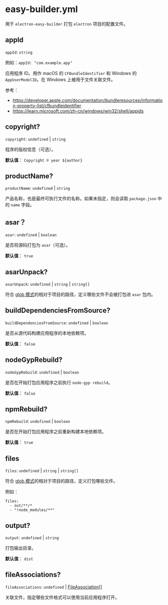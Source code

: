# easy-builder.yml
用于 `electron-easy-builder` 打包 `electron` 项目的配置文件。

## appId
`appId`: `string`

例如：`appId: "com.example.app"`

应用程序 ID。用作 macOS 的 `CFBundleIdentifier` 和 Windows 的 `AppUserModelID`。在 Windows 上被用于文件关联文件。

参考：
* https://developer.apple.com/documentation/bundleresources/information-property-list/cfbundleidentifier
* https://learn.microsoft.com/zh-cn/windows/win32/shell/appids

## copyright?
`copyright`: `undefined` | `string`

程序的版权信息（可选）。

**默认值**：
`Copyright © year ${author}`

## productName?
`productName`: `undefined` | `string`

产品名称，也是最终可执行文件的名称。如果未指定，则会读取 `package.json` 中的 `name` 字段。

## asar？
`asar`: `undefined` | `boolean`

是否将源码打包为 `asar`（可选）。

**默认值**：
`true`

## asarUnpack?
`asarUnpack`: `undefined` | `string` | `string[]`

符合 [glob 模式](https://www.electron.build/file-patterns)的相对于项目的路径，定义哪些文件不会被打包进 `asar` 包内。

## buildDependenciesFromSource?
`buildDependenciesFromSource`: `undefined` | `boolean`

是否从源代码构建应用程序的本地依赖项。

**默认值**：
`false`

## nodeGypRebuild?
`nodeGypRebuild`: `undefined` | `boolean`

是否在开始打包应用程序之前执行 `node-gyp rebuild`。

**默认值**：
`false`

## npmRebuild?
`npmRebuild`: `undefined` | `boolean`

是否在开始打包应用程序之前重新构建本地依赖项。

**默认值**：
`true`

## files
`files`: `undefined` | `string` | `string[]`

符合 [glob 模式](https://www.electron.build/file-patterns)的相对于项目的路径，定义打包哪些文件。

例如：
```
files:
  - out/**/*
  - "!node_modules/**"   
```

## output?
`output`: `undefined` | `string`

打包输出目录。

**默认值**：
`dist`

## fileAssociations?
`fileAssociations`: `undefined` | [FileAssociation](fileAssociation.md)[]

关联文件，指定哪些文件格式可以使用当前应用程序打开。

